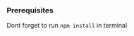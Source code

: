 ### Prerequisites

Dont forget to run ```npm install``` in terminal

                   
                   